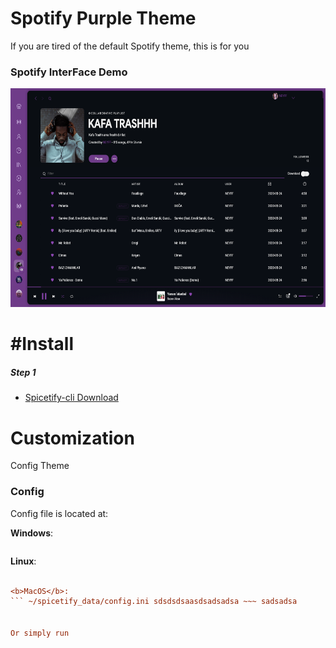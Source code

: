 # Spotify Purple Theme
If you are tired of the default Spotify theme, this is for you

<h3>Spotify InterFace Demo</h3>
 <img Src="https://github.com/Menk50/Spotify-Purple-Theme/blob/master/Demo.png?raw=true" widht="490" height="350" alt="Spotify InterFace Demo" >
<h1>#Install</h1>
 
<h5>Step 1</h3> 
<ul>
 <li> <a href="https://github.com/khanhas/spicetify-cli/wiki/Installation#with-powershell-pre-built-binary"> Spicetify-cli Download</a> </li>
</ul>


<h1> Customization </h1>

Config 
Theme


<h3>Config</h3>
Config file is located at:

<b>Windows</b>:
``` %userprofile%\.spicetify\config.ini
``` 
<b>Linux</b>:
``` $XDG_CONFIG_HOME/.config/spicetify/config.ini or ~/.config/spicetify/config.ini

<b>MacOS</b>: 
``` ~/spicetify_data/config.ini sdsdsdsaasdsadsadsa ~~~ sadsadsa 


Or simply run
